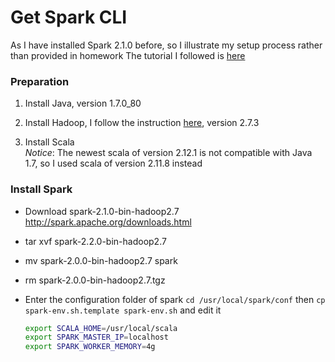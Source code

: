 # Get Spark CLI

As I have installed Spark 2.1.0 before, so I illustrate my setup process rather than provided in homework
The tutorial I followed is [here](http://codingxiaxw.cn/2016/12/07/60-mac-spark/)

### Preparation

1. Install Java, version 1.7.0_80

2. Install Hadoop, I follow the instruction [here](http://codingxiaxw.cn/2016/12/06/59-mac-hadoop/), version 2.7.3

3. Install Scala  
	   *Notice*: The newest scala of version 2.12.1 is not compatible with Java 1.7, so I used scala of version 2.11.8 instead

### Install Spark
+ Download spark-2.1.0-bin-hadoop2.7  
  http://spark.apache.org/downloads.html

+ tar xvf spark-2.2.0-bin-hadoop2.7

+ mv spark-2.0.0-bin-hadoop2.7 spark 

+ rm spark-2.0.0-bin-hadoop2.7.tgz

+ Enter the configuration folder of spark `cd /usr/local/spark/conf` then `cp spark-env.sh.template spark-env.sh` and edit it  

    ```Bash
    export SCALA_HOME=/usr/local/scala
    export SPARK_MASTER_IP=localhost
    export SPARK_WORKER_MEMORY=4g
    ```

